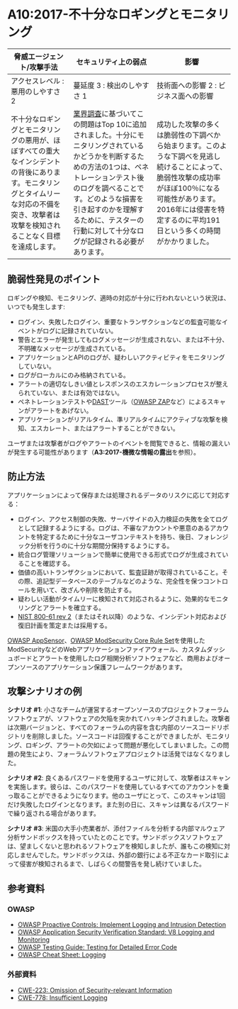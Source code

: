 # A10:2017-不十分なロギングとモニタリング

| 脅威エージェント/攻撃手法 | セキュリティ上の弱点           | 影響               |
| -- | -- | -- |
| アクセスレベル : 悪用のしやすさ 2 | 蔓延度 3 : 検出のしやすさ 1 | 技術面への影響 2 : ビジネス面への影響 |
|不十分なロギングとモニタリングの悪用が、ほぼすべての重大なインシデントの背後にあります。モニタリングとタイムリーな対応の不備を突き、攻撃者は攻撃を検知されることなく目標を達成します。|[業界調査](https://owasp.blogspot.com/2017/08/owasp-top-10-2017-project-update.html)に基づいてこの問題はTop 10に追加されました。十分にモニタリングされているかどうかを判断するための方法の1つは、ペネトレーションテスト後のログを調べることです。どのような損害を引き起すのかを理解するために、テスターの行動に対して十分なログが記録される必要があります。 | 成功した攻撃の多くは脆弱性の下調べから始まります。このような下調べを見逃し続けることによって、脆弱性攻撃の成功率がほぼ100％になる可能性があります。2016年には侵害を特定するのに平均191日という多くの時間がかかりました。 |

## 脆弱性発見のポイント

ロギングや検知、モニタリング、適時の対応が十分に行われないという状況は、いつでも発生します:

* ログイン、失敗したログイン、重要なトランザクションなどの監査可能なイベントがログに記録されていない。
* 警告とエラーが発生してもログメッセージが生成されない、または不十分、不明確なメッセージが生成されている。
* アプリケーションとAPIのログが、疑わしいアクティビティをモニタリングしていない。
* ログがローカルにのみ格納されている。
* アラートの適切なしきい値とレスポンスのエスカレーションプロセスが整えられていない、または有効ではない。
* ペネトレーションテストや[DAST](https://owasp.org/www-community/Vulnerability_Scanning_Tools)ツール（[OWASP ZAP](https://owasp.org/www-project-zap/)など）によるスキャンがアラートをあげない。
* アプリケーションがリアルタイム、準リアルタイムにアクティブな攻撃を検知、エスカレート、またはアラートすることができない。

ユーザまたは攻撃者がログやアラートのイベントを閲覧できると、情報の漏えいが発生する可能性があります（**A3:2017-機微な情報の露出**を参照）。

## 防止方法

アプリケーションによって保存または処理されるデータのリスクに応じて対応する：

* ログイン、アクセス制御の失敗、サーバサイドの入力検証の失敗を全てログとして記録するようにする。ログは、不審なアカウントや悪意のあるアカウントを特定するために十分なユーザコンテキストを持ち、後日、フォレンジック分析を行うのに十分な期間分保持するようにする。
* 統合ログ管理ソリューションで簡単に使用できる形式でログが生成されていることを確認する。
* 価値の高いトランザクションにおいて、監査証跡が取得されていること。その際、追記型データベースのテーブルなどのような、完全性を保つコントロールを用いて、改ざんや削除を防止する。
* 疑わしい活動がタイムリーに検知されて対応されるように、効果的なモニタリングとアラートを確立する。
* [NIST 800-61 rev 2](https://csrc.nist.gov/publications/detail/sp/800-61/rev-2/final)（またはそれ以降）のような、インシデント対応および復旧計画を策定または採用する。

[OWASP AppSensor](https://owasp.org/www-project-appsensor/)、[OWASP ModSecurity Core Rule Set](https://owasp.org/www-project-modsecurity-core-rule-set/)を使用したModSecurityなどのWebアプリケーションファイアウォール、カスタムダッシュボードとアラートを使用したログ相関分析ソフトウェアなど、商用およびオープンソースのアプリケーション保護フレームワークがあります。

## 攻撃シナリオの例

**シナリオ #1**: 小さなチームが運営するオープンソースのプロジェクトフォーラムソフトウェアが、ソフトウェアの欠陥を突かれてハッキングされました。攻撃者は次期バージョンと、すべてのフォーラムの内容を含む内部のソースコードリポジトリを削除しました。ソースコードは回復することができましたが、モニタリング、ロギング、アラートの欠如によって問題が悪化してしまいました。この問題の発生により、フォーラムソフトウェアプロジェクトは活発ではなくなりました。

**シナリオ #2**: 良くあるパスワードを使用するユーザに対して、攻撃者はスキャンを実施します。彼らは、このパスワードを使用しているすべてのアカウントを乗っ取ることができるようになります。他のユーザにとって、このスキャンは1回だけ失敗したログインとなります。また別の日に、スキャンは異なるパスワードで繰り返される場合があります。

**シナリオ #3**: 米国の大手小売業者が、添付ファイルを分析する内部マルウェア分析サンドボックスを持っていたとのことです。サンドボックスソフトウェアは、望ましくないと思われるソフトウェアを検知しましたが、誰もこの検知に対応しませんでした。サンドボックスは、外部の銀行による不正なカード取引によって侵害が検知されるまで、しばらくの間警告を発し続けていました。

## 参考資料

### OWASP

* [OWASP Proactive Controls: Implement Logging and Intrusion Detection](https://owasp.org/www-project-proactive-controls/v3/en/c9-security-logging)
* [OWASP Application Security Verification Standard: V8 Logging and Monitoring](https://github.com/OWASP/ASVS/blob/v4.0.2/4.0/en/0x11-V2-Authentication.md)
* [OWASP Testing Guide: Testing for Detailed Error Code](https://github.com/OWASP/ASVS/blob/v4.0.2/4.0/en/0x11-V2-Authentication.md)
* [OWASP Cheat Sheet: Logging](https://cheatsheetseries.owasp.org/cheatsheets/Logging_Cheat_Sheet.html)

### 外部資料

* [CWE-223: Omission of Security-relevant Information](https://cwe.mitre.org/data/definitions/223.html)
* [CWE-778: Insufficient Logging](https://cwe.mitre.org/data/definitions/778.html)
